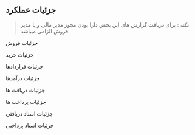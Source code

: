 ﻿## جزئیات عملکرد

> نکته : برای دریافت گزارش های این بخش دارا بودن مجوز مدیر مالی و یا مدیر فروش الزامی میباشد.


جزئیات فروش

جزئیات خرید

جزئیات قراردادها

جزئیات درآمدها

جزئیات دریافت ها

جزئیات پرداخت ها

جزئیات اسناد دریافتی

جزئیات اسناد پرداختی